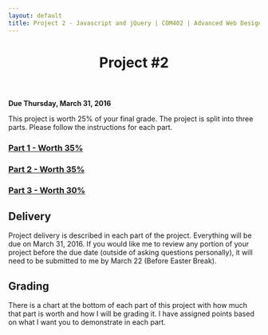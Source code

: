 ```yaml
---
layout: default
title: Project 2 - Javascript and jQuery | COM402 | Advanced Web Design and Development
---
```


<header><h1>Project #2</h1></header>

**Due Thursday, March 31, 2016**

This project is worth 25% of your final grade.  The project is split into three parts.  Please follow the instructions for each part.

### [Part 1 - Worth 35%](04-project2-part1.html)

### [Part 2 - Worth 35%](04-project2-part2.html)

### [Part 3 - Worth 30%](04-project2-part3.html)


## Delivery 

Project delivery is described in each part of the project.  Everything will be due on March 31, 2016.  If you would like me to review any portion of your project before the due date (outside of asking questions personally), it will need to be submitted to me by March 22 (Before Easter Break).

## Grading

There is a chart at the bottom of each part of this project with how much that part is worth and how I will be grading it.  I have assigned points based on what I want you to demonstrate in each part.
